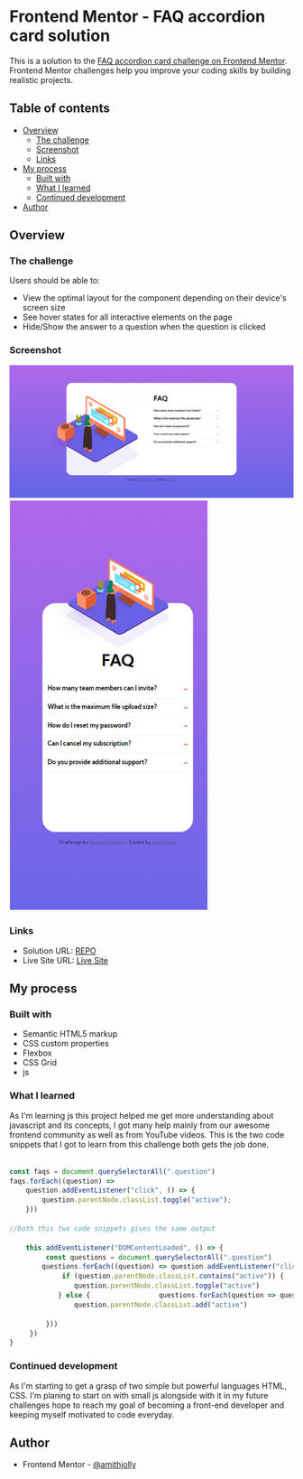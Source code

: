 # Frontend Mentor - FAQ accordion card solution

This is a solution to the [FAQ accordion card challenge on Frontend Mentor](https://www.frontendmentor.io/challenges/faq-accordion-card-XlyjD0Oam). Frontend Mentor challenges help you improve your coding skills by building realistic projects. 

## Table of contents

- [Overview](#overview)
  - [The challenge](#the-challenge)
  - [Screenshot](#screenshot)
  - [Links](#links)
- [My process](#my-process)
  - [Built with](#built-with)
  - [What I learned](#what-i-learned)
  - [Continued development](#continued-development)
- [Author](#author)

## Overview

### The challenge

Users should be able to:

- View the optimal layout for the component depending on their device's screen size
- See hover states for all interactive elements on the page
- Hide/Show the answer to a question when the question is clicked

### Screenshot

![DESKTOP Preview](./screenshots/desktop_preview.png)
![MOBILE Preview](./screenshots/mobile_preview.png?raw=true "MOBILE_PREVIEW")

### Links

- Solution URL: [REPO](https://github.com/amithjolly/faq-accordion-card-main)
- Live Site URL: [Live Site](https://amithjolly.github.io/faq-accordion-card-main/)

## My process

### Built with

- Semantic HTML5 markup
- CSS custom properties
- Flexbox
- CSS Grid
- js

### What I learned

As I'm learning js this project helped me get more understanding about javascript and its concepts, I got many help mainly from our awesome frontend community as well as from YouTube videos.
This is the two code snippets that I got to learn from this challenge
both gets the job done.
```js

const faqs = document.querySelectorAll(".question")
faqs.forEach((question) =>
    question.addEventListener("click", () => {
        question.parentNode.classList.toggle("active");
    }))
 
//both this two code snippets gives the same output

    this.addEventListener("DOMContentLoaded", () => {
         const questions = document.querySelectorAll(".question")
        questions.forEach((question) => question.addEventListener("click", () => {
             if (question.parentNode.classList.contains("active")) {
                question.parentNode.classList.toggle("active")
            } else {                 questions.forEach(question => question.parentNode.classList.remove("active"))
                question.parentNode.classList.add("active")             }

         }))
     })
}
```
### Continued development

As I'm starting to get a grasp of two simple but powerful languages HTML, CSS. I'm planing to start on with small js alongside with it
in my future challenges hope to reach my goal of becoming a front-end developer and keeping myself motivated to code everyday. 



## Author

- Frontend Mentor - [@amithjolly](https://www.frontendmentor.io/profile/amithjolly)
